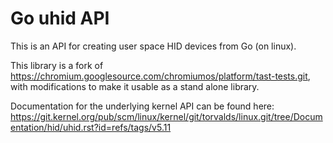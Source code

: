 # Go uhid API

This is an API for creating user space HID devices from Go (on linux).

This library is a fork of https://chromium.googlesource.com/chromiumos/platform/tast-tests.git, with modifications to make it usable as a stand alone library.

Documentation for the underlying kernel API can be found here: https://git.kernel.org/pub/scm/linux/kernel/git/torvalds/linux.git/tree/Documentation/hid/uhid.rst?id=refs/tags/v5.11
